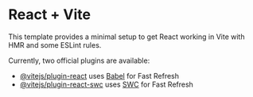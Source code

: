 # React + Vite

This template provides a minimal setup to get React working in Vite with HMR and some ESLint rules.

Currently, two official plugins are available: 
   
- [@vitejs/plugin-react](https://github.com/vitejs/vite-plugin-react/blob/main/packages/plugin-react/README.md) uses [Babel](https://babeljs.io/) for Fast Refresh 
- [@vitejs/plugin-react-swc](https://github.com/vitejs/vite-plugin-react-swc) uses [SWC](https://swc.rs/) for Fast Refresh  
     
  
  
